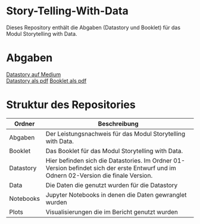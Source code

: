 # Story-Telling-With-Data

Dieses Repository enthält die Abgaben (Datastory und Booklet) für das Modul Storytelling with Data.

# Abgaben

[Datastory auf Medium](https://medium.com/@si_ben_tran/die-entwicklung-von-benzinpreisen-1849f9001585)   
[Datastory als pdf](https://github.com/7ben18/fhnw-std-storytelling-with-Data/blob/main/Abgaben/std_Datastory_SiBenTran.pdf)
[Booklet als pdf](https://github.com/7ben18/fhnw-std-storytelling-with-Data/blob/main/Abgaben/std_booklet_SiBenTran.pdf)

# Struktur des Repositories

| Ordner | Beschreibung |
|--------|--------------|
| Abgaben | Der Leistungsnachweis für das Modul Storytelling with Data. |
| Booklet | Das Booklet für das Modul Storytelling with Data. |
| Datastory| Hier befinden sich die Datastories. Im Ordner 01-Version befindet sich der erste Entwurf und im Odnern 02-Version die finale Version. |
| Data | Die Daten die genutzt wurden für die Datastory |
| Notebooks | Jupyter Notebooks in denen die Daten gewranglet wurden | 
| Plots | Visualisierungen die im Bericht genutzt wurden |


